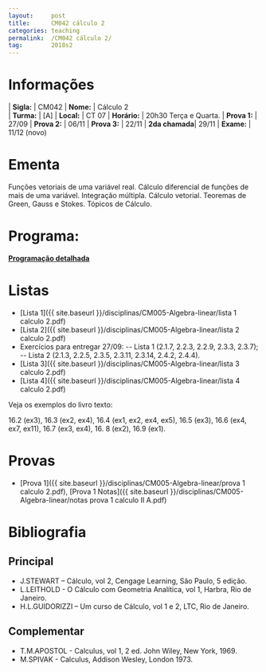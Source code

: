 ```yaml
---
layout:     post
title:      CM042 cálculo 2
categories: teaching
permalink:  /CM042 cálculo 2/
tag:        2018s2
---
```


# Informações

  | **Sigla:**   | CM042
  | **Nome:**    | Cálculo 2  
  | **Turma:**   | [A]
  | **Local:**   | CT 07
  | **Horário:** | 20h30 Terça e Quarta. 
  | **Prova 1:** | 27/09
  | **Prova 2:** | 06/11
  | **Prova 3:** | 22/11
  | **2da chamada**| 29/11 
  | **Exame:**   | 11/12 (novo)

# Ementa

  Funções vetoriais de uma variável real. Cálculo diferencial de funções de mais de uma variável. 
  Integração múltipla. Cálculo vetorial. Teoremas de Green, Gauss e Stokes. Tópicos de Cálculo.

# Programa:
  
  **[Programação detalhada](http://www.mat.ufpr.br/documentos/programas/CM042.pdf)**

# Listas

  - [Lista 1]({{ site.baseurl }}/disciplinas/CM005-Algebra-linear/lista 1 calculo 2.pdf)
  - [Lista 2]({{ site.baseurl }}/disciplinas/CM005-Algebra-linear/lista 2 calculo 2.pdf)
  - Exercícios para entregar 27/09: 
    -- Lista 1 (2.1.7, 2.2.3, 2.2.9, 2.3.3, 2.3.7);
    -- Lista 2 (2.1.3, 2.2.5, 2.3.5, 2.3.11, 2.3.14, 2.4.2, 2.4.4).
  - [Lista 3]({{ site.baseurl }}/disciplinas/CM005-Algebra-linear/lista 3 calculo 2.pdf)
  - [Lista 4]({{ site.baseurl }}/disciplinas/CM005-Algebra-linear/lista 4 calculo 2.pdf)
  
  Veja os exemplos do livro texto: 
  
  16.2 (ex3), 16.3 (ex2, ex4), 16.4 (ex1, ex2, ex4, ex5), 16.5 (ex3), 16.6 (ex4, ex7, ex11), 
  16.7 (ex3, ex4), 16. 8 (ex2), 16.9 (ex1).

# Provas

   - [Prova 1]({{ site.baseurl }}/disciplinas/CM005-Algebra-linear/prova 1 calculo 2.pdf), [Prova 1 Notas]({{ site.baseurl }}/disciplinas/CM005-Algebra-linear/notas prova 1 calculo II A.pdf)

# Bibliografia

## Principal 

- J.STEWART – Cálculo, vol 2, Cengage Learning, São Paulo, 5 edição. 
- L.LEITHOLD - O Cálculo com Geometria Analítica, vol 1, Harbra, Rio de Janeiro.
- H.L.GUIDORIZZI – Um curso de Cálculo, vol 1 e 2, LTC, Rio de Janeiro.

## Complementar

- T.M.APOSTOL - Calculus, vol 1, 2 ed. John Wiley, New York, 1969.
- M.SPIVAK - Calculus, Addison Wesley, London 1973.
